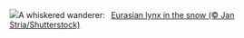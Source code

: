 ![](https://www.bing.com/th?id=OHR.LynxSnow_EN-US9261675170_UHD.jpg&w=1000)A whiskered wanderer:&nbsp;&ensp;[Eurasian lynx in the snow (© Jan Stria/Shutterstock)](https://www.bing.com/th?id=OHR.LynxSnow_EN-US9261675170_UHD.jpg)
<br><br/>
